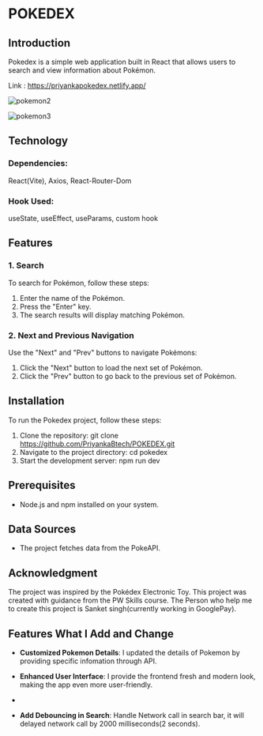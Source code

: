 # POKEDEX

## Introduction
Pokedex is a simple web application built in React that allows users to search and view information about Pokémon.

Link : https://priyankapokedex.netlify.app/

![pokemon2](https://github.com/PriyankaBtech/POKEDEX_InReact/assets/109729930/10b51696-e62f-4748-a734-14d5fb568cc0)


![pokemon3](https://github.com/PriyankaBtech/POKEDEX_InReact/assets/109729930/c91a5292-bc54-4b9a-85f6-4a69bb1ce4a0)




## Technology
### Dependencies: 
React(Vite), Axios, React-Router-Dom
### Hook Used:
useState, useEffect, useParams, custom hook

## Features

### 1. Search
To search for Pokémon, follow these steps:
1. Enter the name of the Pokémon.
2. Press the "Enter" key.
3. The search results will display matching Pokémon.

### 2. Next and Previous Navigation
Use the "Next" and "Prev" buttons to navigate Pokémons:
1. Click the "Next" button to load the next set of Pokémon.
2. Click the "Prev" button to go back to the previous set of Pokémon.

## Installation

To run the Pokedex project, follow these steps:
1. Clone the repository: git clone https://github.com/PriyankaBtech/POKEDEX.git
2. Navigate to the project directory: cd pokedex
3. Start the development server: npm run dev

##  Prerequisites
- Node.js and npm installed on your system.

## Data Sources
- The project fetches data from the PokeAPI.

  
## Acknowledgment
The project was inspired by the Pokédex Electronic Toy. This project was created with guidance from the PW Skills course. The Person who help me to create this project is Sanket singh(currently working in GooglePay).


## Features What I Add and Change 

- **Customized Pokemon Details**: I updated the details of Pokemon by providing specific infomation through API.

- **Enhanced User Interface**: I provide the frontend fresh and modern look, making the app even more user-friendly.
- 
- **Add Debouncing in Search**: Handle Network call in search bar, it will delayed network call by 2000 milliseconds(2 seconds).






